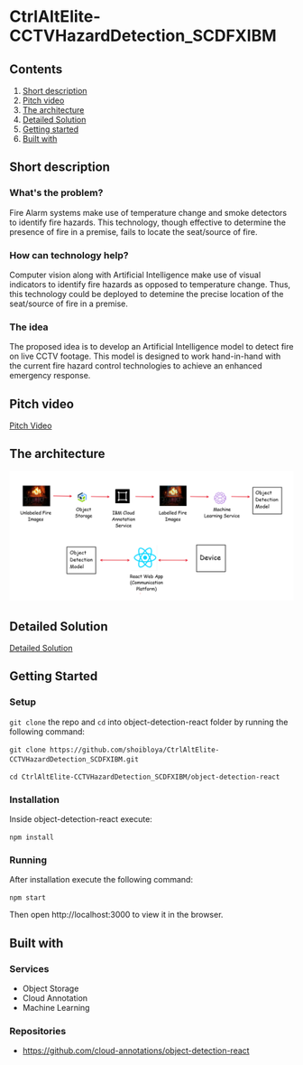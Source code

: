 # CtrlAltElite-CCTVHazardDetection_SCDFXIBM

## Contents

1. [Short description](#short-description)
1. [Pitch video](#pitch-video)
1. [The architecture](#the-architecture)
1. [Detailed Solution](#detailed-solution)
1. [Getting started](#getting-started)
1. [Built with](#built-with)

## Short description

### What's the problem?

Fire Alarm systems make use of temperature change and smoke detectors to identify fire hazards. This technology, though effective to determine the presence of fire in a premise, fails to locate the seat/source of fire.

### How can technology help?

Computer vision along with Artificial Intelligence make use of visual indicators to identify fire hazards as opposed to temperature change. Thus, this technology could be deployed to detemine the precise location of the seat/source of fire in a premise.

### The idea

The proposed idea is to develop an Artificial Intelligence model to detect fire on live CCTV footage. This model is designed to work hand-in-hand with the current fire hazard control technologies to achieve an enhanced emergency response.

## Pitch video

[Pitch Video](https://youtu.be/OcFSceMoDtg)

## The architecture

![alt text](media/images/Architecture.png "Architecture")


## Detailed Solution

[Detailed Solution](Description.md)

## Getting Started

### Setup

`git clone` the repo and `cd` into object-detection-react folder by running the following command:

`git clone https://github.com/shoibloya/CtrlAltElite-CCTVHazardDetection_SCDFXIBM.git`

`cd CtrlAltElite-CCTVHazardDetection_SCDFXIBM/object-detection-react`

### Installation

Inside object-detection-react execute:

`npm install`

### Running

After installation execute the following command:

`npm start`

Then open http://localhost:3000 to view it in the browser.

## Built with

### Services

* Object Storage
* Cloud Annotation
* Machine Learning

### Repositories

* https://github.com/cloud-annotations/object-detection-react
